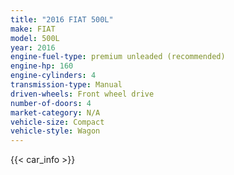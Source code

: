 ```yaml
---
title: "2016 FIAT 500L"
make: FIAT
model: 500L
year: 2016
engine-fuel-type: premium unleaded (recommended)
engine-hp: 160
engine-cylinders: 4
transmission-type: Manual
driven-wheels: Front wheel drive
number-of-doors: 4
market-category: N/A
vehicle-size: Compact
vehicle-style: Wagon
---
```


{{< car_info >}}
